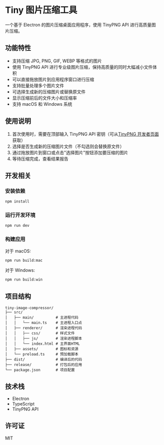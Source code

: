 # Tiny 图片压缩工具

一个基于 Electron 的图片压缩桌面应用程序，使用 TinyPNG API 进行高质量图片压缩。

## 功能特性

- 支持压缩 JPG, PNG, GIF, WEBP 等格式的图片
- 使用 TinyPNG API 进行专业级图片压缩，保持高质量的同时大幅减小文件体积
- 可以直接拖放图片到应用程序窗口进行压缩
- 支持批量处理多个图片文件
- 可选择生成新的压缩图片或替换原文件
- 显示压缩前后的文件大小和压缩率
- 支持 macOS 和 Windows 系统

## 使用说明

1. 首次使用时，需要在顶部输入 TinyPNG API 密钥（可从[TinyPNG 开发者页面](https://tinypng.com/developers)获取）
2. 选择是否生成新的压缩图片文件（不勾选则会替换原文件）
3. 通过拖放图片到窗口或点击"选择图片"按钮添加要压缩的图片
4. 等待压缩完成，查看结果报告

## 开发相关

### 安装依赖

```bash
npm install
```

### 运行开发环境

```bash
npm run dev
```

### 构建应用

对于 macOS:

```bash
npm run build:mac
```

对于 Windows:

```bash
npm run build:win
```

## 项目结构

```
tiny-image-compressor/
├── src/
│   ├── main/          # 主进程代码
│   │   └── main.ts    # 主进程入口点
│   ├── renderer/      # 渲染进程代码
│   │   ├── css/       # 样式文件
│   │   ├── js/        # 渲染进程脚本
│   │   └── index.html # 主界面HTML
│   ├── assets/        # 图标和资源
│   └── preload.ts     # 预加载脚本
├── dist/              # 编译后的代码
├── release/           # 打包后的应用
└── package.json       # 项目配置
```

## 技术栈

- Electron
- TypeScript
- TinyPNG API

## 许可证

MIT
